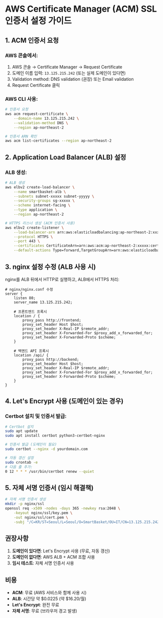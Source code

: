 # AWS Certificate Manager (ACM) SSL 인증서 설정 가이드

## 1. ACM 인증서 요청

### AWS 콘솔에서:
1. AWS 콘솔 → Certificate Manager → Request Certificate
2. 도메인 이름 입력: `13.125.215.242` (또는 실제 도메인이 있다면)
3. Validation method: DNS validation (권장) 또는 Email validation
4. Request Certificate 클릭

### AWS CLI 사용:
```bash
# 인증서 요청
aws acm request-certificate \
    --domain-name 13.125.215.242 \
    --validation-method DNS \
    --region ap-northeast-2

# 인증서 ARN 확인
aws acm list-certificates --region ap-northeast-2
```

## 2. Application Load Balancer (ALB) 설정

### ALB 생성:
```bash
# ALB 생성
aws elbv2 create-load-balancer \
    --name smartbasket-alb \
    --subnets subnet-xxxxx subnet-yyyyy \
    --security-groups sg-xxxxx \
    --scheme internet-facing \
    --type application \
    --region ap-northeast-2

# HTTPS 리스너 생성 (ACM 인증서 사용)
aws elbv2 create-listener \
    --load-balancer-arn arn:aws:elasticloadbalancing:ap-northeast-2:xxxxx:loadbalancer/app/smartbasket-alb/xxxxx \
    --protocol HTTPS \
    --port 443 \
    --certificates CertificateArn=arn:aws:acm:ap-northeast-2:xxxxx:certificate/xxxxx \
    --default-actions Type=forward,TargetGroupArn=arn:aws:elasticloadbalancing:ap-northeast-2:xxxxx:targetgroup/smartbasket-tg/xxxxx
```

## 3. nginx 설정 수정 (ALB 사용 시)

nginx를 ALB 뒤에서 HTTP로 실행하고, ALB에서 HTTPS 처리:

```nginx
# nginx/nginx.conf 수정
server {
    listen 80;
    server_name 13.125.215.242;
    
    # 프론트엔드 프록시
    location / {
        proxy_pass http://frontend;
        proxy_set_header Host $host;
        proxy_set_header X-Real-IP $remote_addr;
        proxy_set_header X-Forwarded-For $proxy_add_x_forwarded_for;
        proxy_set_header X-Forwarded-Proto $scheme;
    }
    
    # 백엔드 API 프록시
    location /api/ {
        proxy_pass http://backend;
        proxy_set_header Host $host;
        proxy_set_header X-Real-IP $remote_addr;
        proxy_set_header X-Forwarded-For $proxy_add_x_forwarded_for;
        proxy_set_header X-Forwarded-Proto $scheme;
    }
}
```

## 4. Let's Encrypt 사용 (도메인이 있는 경우)

### Certbot 설치 및 인증서 발급:
```bash
# Certbot 설치
sudo apt update
sudo apt install certbot python3-certbot-nginx

# 인증서 발급 (도메인이 필요)
sudo certbot --nginx -d yourdomain.com

# 자동 갱신 설정
sudo crontab -e
# 다음 줄 추가:
0 12 * * * /usr/bin/certbot renew --quiet
```

## 5. 자체 서명 인증서 (임시 해결책)

```bash
# 자체 서명 인증서 생성
mkdir -p nginx/ssl
openssl req -x509 -nodes -days 365 -newkey rsa:2048 \
    -keyout nginx/ssl/key.pem \
    -out nginx/ssl/cert.pem \
    -subj "/C=KR/ST=Seoul/L=Seoul/O=SmartBasket/OU=IT/CN=13.125.215.242"
```

## 권장사항

1. **도메인이 있다면**: Let's Encrypt 사용 (무료, 자동 갱신)
2. **도메인이 없다면**: AWS ALB + ACM 조합 사용
3. **임시 테스트**: 자체 서명 인증서 사용

## 비용

- **ACM**: 무료 (AWS 서비스와 함께 사용 시)
- **ALB**: 시간당 약 $0.0225 (약 $16.20/월)
- **Let's Encrypt**: 완전 무료
- **자체 서명**: 무료 (브라우저 경고 발생) 